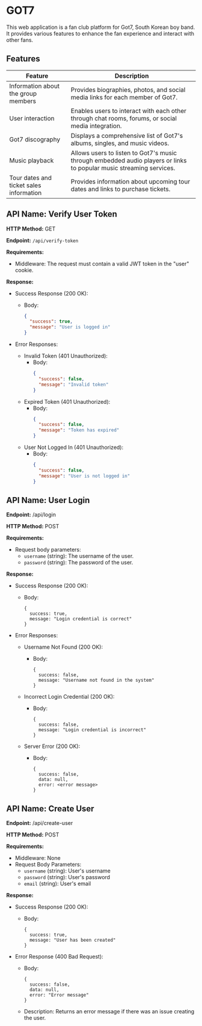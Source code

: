 
# GOT7

This web application is a fan club platform for Got7, South Korean boy band. It provides various features to enhance the fan experience and interact with other fans.


## Features

| Feature                                           | Description                                                                                                      |
|---------------------------------------------------|------------------------------------------------------------------------------------------------------------------|
| Information about the group members               | Provides biographies, photos, and social media links for each member of Got7.                                    |
| User interaction                                  | Enables users to interact with each other through chat rooms, forums, or social media integration.                 |
| Got7 discography                                  | Displays a comprehensive list of Got7's albums, singles, and music videos.                                        |
| Music playback                                    | Allows users to listen to Got7's music through embedded audio players or links to popular music streaming services. |
| Tour dates and ticket sales information           | Provides information about upcoming tour dates and links to purchase tickets.                                     |


## API Name: Verify User Token

**HTTP Method:** GET

**Endpoint:** `/api/verify-token`

**Requirements:**
- Middleware: The request must contain a valid JWT token in the "user" cookie.

**Response:**
- Success Response (200 OK):
  - Body:
    ```json
    {
      "success": true,
      "message": "User is logged in"
    }
    ```

- Error Responses:
  - Invalid Token (401 Unauthorized):
    - Body:
      ```json
      {
        "success": false,
        "message": "Invalid token"
      }
      ```
  - Expired Token (401 Unauthorized):
    - Body:
      ```json
      {
        "success": false,
        "message": "Token has expired"
      }
      ```
  - User Not Logged In (401 Unauthorized):
    - Body:
      ```json
      {
        "success": false,
        "message": "User is not logged in"
      }
      ```


## API Name: User Login

**Endpoint:** /api/login

**HTTP Method:** POST

**Requirements:**
- Request body parameters:
  - `username` (string): The username of the user.
  - `password` (string): The password of the user.

**Response:**
- Success Response (200 OK):
  - Body:
    ```
    {
      success: true,
      message: "Login credential is correct"
    }
    ```

- Error Responses:
  - Username Not Found (200 OK):
    - Body:
      ```
      {
        success: false,
        message: "Username not found in the system"
      }
      ```

  - Incorrect Login Credential (200 OK):
    - Body:
      ```
      {
        success: false,
        message: "Login credential is incorrect"
      }
      ```

  - Server Error (200 OK):
    - Body:
      ```
      {
        success: false,
        data: null,
        error: <error message>
      }
      ```


## API Name: Create User

**Endpoint:** /api/create-user

**HTTP Method:** POST

**Requirements:**
- Middleware: None
- Request Body Parameters:
  - `username` (string): User's username
  - `password` (string): User's password
  - `email` (string): User's email

**Response:**
- Success Response (200 OK):
  - Body:
    ```
    {
      success: true,
      message: "User has been created"
    }
    ```

- Error Response (400 Bad Request):
  - Body:
    ```
    {
      success: false,
      data: null,
      error: "Error message"
    }
    ```
  - Description: Returns an error message if there was an issue creating the user.
